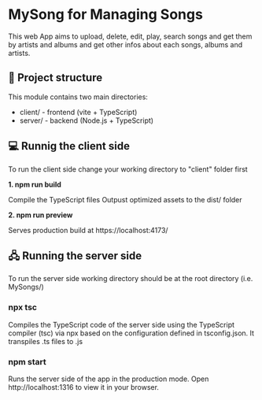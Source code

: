 # MySong for Managing Songs

This web App aims to upload, delete, edit, play, search songs and get them by artists and albums and get other infos about each songs, albums and artists.

## 📂 Project structure

This module contains two main directories:

- client/ - frontend (vite + TypeScript)
- server/ - backend (Node.js + TypeScript)

## 💻 Runnig the client side

To run the client side change your working directory to "client" folder first

**1. npm run build**

Compile the TypeScript files
Outpust optimized assets to the dist/ folder

**2. npm run preview**

Serves production build at https://localhost:4173/

## 🖧 Running the server side

To run the server side working directory should be at the root directory (i.e. MySongs/)

### npx tsc

Compiles the TypeScript code of the server side using the TypeScript compiler (tsc) via npx based on the configuration defined in tsconfig.json. It transpiles .ts files to .js

### npm start

Runs the server side of the app in the production mode.
Open http://localhost:1316 to view it in your browser.
